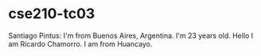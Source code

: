 # cse210-tc03
Santiago Pintus: I'm from Buenos Aires, Argentina. I'm 23 years old.
Hello I am Ricardo Chamorro. I am from Huancayo.